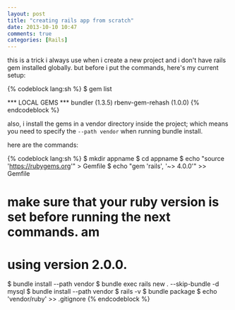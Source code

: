 ```yaml
---
layout: post
title: "creating rails app from scratch"
date: 2013-10-10 10:47
comments: true
categories: [Rails]
---
```

this is a trick i always use when i create a new project and i don't have rails gem
installed globally. but before i put the commands, here's my current setup:

{% codeblock lang:sh %}
$ gem list

*** LOCAL GEMS ***
bundler (1.3.5)
rbenv-gem-rehash (1.0.0)
{% endcodeblock %}


also, i install the gems in a vendor directory inside the project; which means you
need to specify the `--path vendor` when running bundle install.

here are the commands:

{% codeblock lang:sh %}
$ mkdir appname
$ cd appname
$ echo "source 'https://rubygems.org'" > Gemfile
$ echo "gem 'rails', '~> 4.0.0'" >> Gemfile

# make sure that your ruby version is set before running the next commands. am
# using version 2.0.0.

$ bundle install --path vendor
$ bundle exec rails new . --skip-bundle -d mysql
$ bundle install --path vendor
$ rails -v
$ bundle package
$ echo 'vendor/ruby' >> .gitignore
{% endcodeblock %}
